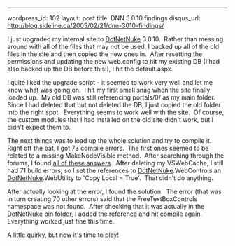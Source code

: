 --- 
wordpress_id: 102
layout: post
title: DNN 3.0.10 findings
disqus_url: http://blog.sideline.ca/2005/02/21/dnn-3010-findings/

<p>I just upgraded my internal site to <a title="" href="http://www.dotnetnuke.com">DotNetNuke</a> 3.0.10.  Rather than messing around with all of the files that may not be used, I backed up all of the old files in the site and then copied the new ones in.  After resetting the permissions and updating the new web.config to hit my existing DB (I had also backed up the DB before this!), I hit the default.aspx.</p>
<p>I quite liked the upgrade script - it seemed to work very well and let me know what was going on.  I hit my first small snag when the site finally loaded up.  My old DB was still referencing portals/0/ as my main folder.  Since I had deleted that but not deleted the DB, I just copied the old folder into the right spot.  Everything seems to work well with the site.  Of course, the custom modules that I had installed on the old site didn't work, but I didn't expect them to.</p>
<p>The next things was to load up the whole solution and try to compile it.  Right off the bat, I got 73 compile errors.  The first ones seemed to be related to a missing MakeNodeVisible method.  After searching through the forums, I found <a href="http://www.asp.net/Forums/Search/default.aspx'tabindex=1&amp;amp;searchText=makenodevisible">all of these answers</a>.  After deleting my VSWebCache, I still had 71 build errors, so I set the references to <a title="" href="http://www.dotnetnuke.com">DotNetNuke</a>.WebControls an <a title="" href="http://www.dotnetnuke.com">DotNetNuke</a>.WebUtility to 'Copy Local = True'.  That didn't do anything.</p>
<p>After actually looking at the error, I found the solution.  The error (that was in turn creating 70 other errors) said that the FreeTextBoxControls namespace was not found.  After checking that it was actually in the <a title="" href="http://www.dotnetnuke.com">DotNetNuke</a> bin folder, I added the reference and hit compile again.  Everything worked just fine this time.</p>
<p>A little quirky, but now it's time to play!</p>
